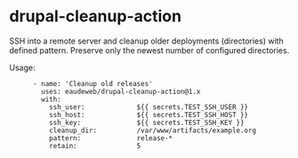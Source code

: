 # drupal-cleanup-action

SSH into a remote server and cleanup older deployments (directories) with defined pattern. Preserve only the newest number of configured directories.

Usage:

```
      - name: 'Cleanup old releases'
        uses: eaudeweb/drupal-cleanup-action@1.x
        with:
          ssh_user:             ${{ secrets.TEST_SSH_USER }}
          ssh_host:             ${{ secrets.TEST_SSH_HOST }}
          ssh_key:              ${{ secrets.TEST_SSH_KEY }}
          cleanup_dir:          /var/www/artifacts/example.org
          pattern:              release-*
          retain:               5
```
